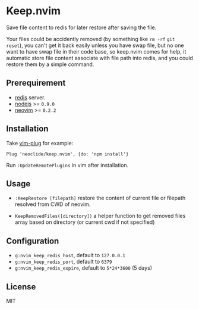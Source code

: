 # Keep.nvim

Save file content to redis for later restore after saving the file.

Your files could be accidently removed (by something like `rm -rf` `git reset`),
you can't get it back easily unless you have swap file, but no one want to have
swap file in their code base, so keep.nvim comes for help, it automatic store
file content associate with file path into redis, and you could restore them by
a simple command.

## Prerequirement

* [redis](https://redis.io/) server.
* [nodejs](http://nodejs.org/) >= `0.9.0`
* [neovim](https://github.com/neovim/neovim) >= `0.2.2`

## Installation

Take [vim-plug](https://github.com/junegunn/vim-plug) for example:

    Plug 'neoclide/keep.nvim', {do: 'npm install'}

Run `:UpdateRemotePlugins` in vim after installation.

## Usage

* `:KeepRestore [filepath]` restore the content of current file or filepath
  resolved from CWD of neovim.

* `KeepRemovedFiles([directory])` a helper function to get removed files array
based on directory (or current cwd if not specified)

## Configuration

* `g:nvim_keep_redis_host`, default to `127.0.0.1`
* `g:nvim_keep_redis_port`, default to `6379`
* `g:nvim_keep_redis_expire`, default to `5*24*3600` (5 days)

## License

MIT
